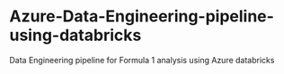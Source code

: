 # Azure-Data-Engineering-pipeline-using-databricks
Data Engineering pipeline for Formula 1 analysis using Azure databricks
